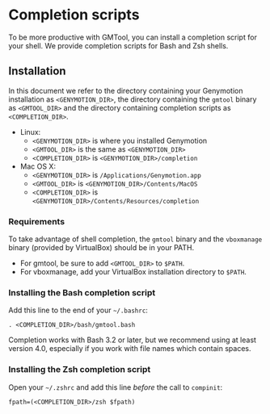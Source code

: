 # Completion scripts

To be more productive with GMTool, you can install a completion script for your
shell. We provide completion scripts for Bash and Zsh shells.

## Installation

In this document we refer to the directory containing your Genymotion
installation as `<GENYMOTION_DIR>`, the directory containing the `gmtool` binary
as `<GMTOOL_DIR>` and the directory containing completion scripts as
`<COMPLETION_DIR>`.

- Linux:
    - `<GENYMOTION_DIR>` is where you installed Genymotion
    - `<GMTOOL_DIR>` is the same as `<GENYMOTION_DIR>`
    - `<COMPLETION_DIR>` is `<GENYMOTION_DIR>/completion`
- Mac OS X:
    - `<GENYMOTION_DIR>` is `/Applications/Genymotion.app`
    - `<GMTOOL_DIR>` is `<GENYMOTION_DIR>/Contents/MacOS`
    - `<COMPLETION_DIR>` is `<GENYMOTION_DIR>/Contents/Resources/completion`

### Requirements

To take advantage of shell completion, the `gmtool` binary and the `vboxmanage`
binary (provided by VirtualBox) should be in your PATH.

- For gmtool, be sure to add `<GMTOOL_DIR>` to `$PATH`.
- For vboxmanage, add your VirtualBox installation directory to `$PATH`.

### Installing the Bash completion script

Add this line to the end of your `~/.bashrc`:

    . <COMPLETION_DIR>/bash/gmtool.bash

Completion works with Bash 3.2 or later, but we recommend using at least version
4.0, especially if you work with file names which contain spaces.

### Installing the Zsh completion script

Open your `~/.zshrc` and add this line *before* the call to `compinit`:

    fpath=(<COMPLETION_DIR>/zsh $fpath)
